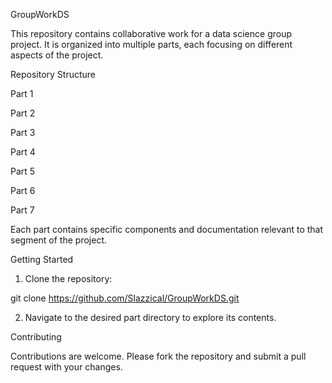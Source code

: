 GroupWorkDS

This repository contains collaborative work for a data science group project.  It is organized into multiple parts, each focusing on different aspects of the project. 

Repository Structure

Part 1

Part 2

Part 3

Part 4

Part 5

Part 6

Part 7 


Each part contains specific components and documentation relevant to that segment of the project. 

Getting Started

1. Clone the repository: 

git clone https://github.com/Slazzical/GroupWorkDS.git



2. Navigate to the desired part directory to explore its contents. 

Contributing

Contributions are welcome. Please fork the repository and submit a pull request with your changes. 